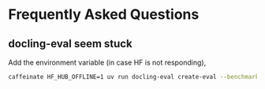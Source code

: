 # Frequently Asked Questions

## docling-eval seem stuck

Add the environment variable (in case HF is not responding), 

```sh
caffeinate HF_HUB_OFFLINE=1 uv run docling-eval create-eval --benchmark DocLayNetV1 --gt-dir ./benchmarks/DocLayNetV1/gt_dataset --output-dir ./benchmarks/DocLayNetV1/smoldocling_v4 --prediction-provider SmolDocling --end-index 256
```